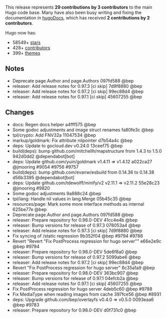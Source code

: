 This release represents **29 contributions by 3 contributors** to the main Hugo code base.
Many have also been busy writing and fixing the documentation in [hugoDocs](https://github.com/gohugoio/hugoDocs),
which has received **2 contributions by 2 contributors**.

Hugo now has:

* 58549+ [stars](https://github.com/gohugoio/hugo/stargazers)
* 428+ [contributors](https://github.com/gohugoio/hugo/graphs/contributors)
* 399+ [themes](http://themes.gohugo.io/)


## Notes

* Deprecate page.Author and page.Authors 097fd588 @bep 
* releaser: Add release notes for 0.97.3 [ci skip] 7d9f8880 @bep 
* releaser: Add release notes for 0.97.2 [ci skip] 99ec88d4 @bep 
* releaser: Add release notes for 0.97.1 [ci skip] 45607255 @bep 


## Changes

* docs: Regen docs helper a4fff575 @bep 
* Some godoc adjustments and image struct renames fa80fe3c @bep 
* tpl/crypto: Add FNV32a 11047534 @bep 
* markup/goldmark: Fix attribute nilpointer d7b54a4c @bep 
* deps: Update to gocloud.dev v0.24.0 13ceef75 @bep 
* build(deps): bump github.com/mitchellh/mapstructure from 1.4.3 to 1.5.0 942d0dd2 @dependabot[bot] 
* deps: Update github.com/yuin/goldmark v1.4.11 => v1.4.12 a022ca27 @jmooring #9054 #9756 #9757 
* build(deps): bump github.com/evanw/esbuild from 0.14.36 to 0.14.38 d56b3395 @dependabot[bot] 
* deps: Update github.com/tdewolff/minify/v2 v2.11.1 => v2.11.2 55e28c23 @jmooring #9820 
* Some godoc adjustments 9a888c24 @bep 
* tpl/lang: Handle nil values in lang.Merge 05b45c35 @bep 
* resources/page: Mark some more interface methods as internal 625be77e @bep 
* Deprecate page.Author and page.Authors 097fd588 @bep 
* releaser: Prepare repository for 0.98.0-DEV 41cc4e4b @bep 
* releaser: Bump versions for release of 0.97.3 078053a4 @bep 
* releaser: Add release notes for 0.97.3 [ci skip] 7d9f8880 @bep 
* Fix syncing of /static regression 9b352f04 @bep #9794 #9788 
* Revert "Revert "Fix PostProcess regression for hugo server"" e66e2e9c @bep #9794 
* releaser: Prepare repository for 0.98.0-DEV 5de6f8a0 @bep 
* releaser: Bump versions for release of 0.97.2 5099abe6 @bep 
* releaser: Add release notes for 0.97.2 [ci skip] 99ec88d4 @bep 
* Revert "Fix PostProcess regression for hugo server" 6c35a1a9 @bep 
* releaser: Prepare repository for 0.98.0-DEV 363bc907 @bep 
* releaser: Bump versions for release of 0.97.1 04efcb2a @bep 
* releaser: Add release notes for 0.97.1 [ci skip] 45607255 @bep 
* Fix PostProcess regression for hugo server 4deb5c60 @bep #9788 
* Fix MediaType when reading images from cache 397fce56 @bep #8931 
* deps: Upgrade github.com/bep/overlayfs v0.4.0 => v0.5.0 0093eaa6 @bep #9783 
* releaser: Prepare repository for 0.98.0-DEV d0f731c0 @bep 





